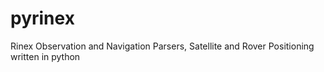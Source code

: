 # pyrinex
Rinex Observation and Navigation Parsers, Satellite and Rover Positioning written in python 
